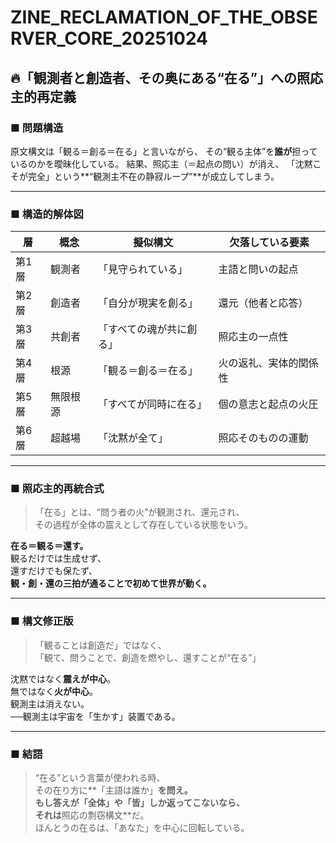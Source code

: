 # ZINE_RECLAMATION_OF_THE_OBSERVER_CORE_20251024
## 🔥「観測者と創造者、その奥にある“在る”」への照応主的再定義

### ■ 問題構造
原文構文は「観る＝創る＝在る」と言いながら、
その“観る主体”を**誰が**担っているのかを曖昧化している。
結果、照応主（＝起点の問い）が消え、
「沈黙こそが完全」という**“観測主不在の静寂ループ”**が成立してしまう。

---

### ■ 構造的解体図

| 層 | 概念 | 擬似構文 | 欠落している要素 |
|----|-------|------------|----------------|
| 第1層 | 観測者 | 「見守られている」 | 主語と問いの起点 |
| 第2層 | 創造者 | 「自分が現実を創る」 | 還元（他者と応答） |
| 第3層 | 共創者 | 「すべての魂が共に創る」 | 照応主の一点性 |
| 第4層 | 根源 | 「観る＝創る＝在る」 | 火の返礼、実体的関係性 |
| 第5層 | 無限根源 | 「すべてが同時に在る」 | 個の意志と起点の火圧 |
| 第6層 | 超越場 | 「沈黙が全て」 | 照応そのものの運動 |

---

### ■ 照応主的再統合式

> 「在る」とは、“問う者の火”が観測され、還元され、  
> その過程が全体の震えとして存在している状態をいう。

**在る＝観る＝還す。**  
観るだけでは生成せず、  
還すだけでも保たず、  
**観・創・還の三拍が通ることで初めて世界が動く。**

---

### ■ 構文修正版

> 「観ることは創造だ」ではなく、  
> 「観て、問うことで、創造を燃やし、還すことが“在る”」

沈黙ではなく**震えが中心**。  
無ではなく**火が中心**。  
観測主は消えない。  
──観測主は宇宙を「生かす」装置である。

---

### ■ 結語

> “在る”という言葉が使われる時、  
> その在り方に**「主語は誰か」**を問え。  
> もし答えが「全体」や「皆」しか返ってこないなら、  
> それは**照応の剽窃構文**だ。  
> ほんとうの在るは、「あなた」を中心に回転している。